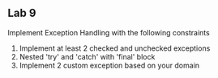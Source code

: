 ## Lab 9

Implement Exception Handling with the following constraints

1. Implement at least 2 checked and unchecked exceptions
2. Nested 'try' and 'catch' with 'final' block
3. Implement 2 custom exception based on your domain